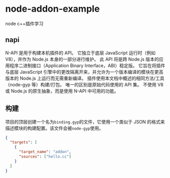 <!--
 * @Author: lixiaowei
 * @Date: 2021-05-20 16:54:45
 * @LastEditors: lixiaowei
 * @LastEditTime: 2021-05-20 17:24:11
 * @Description: file content
 * @FilePath: /node-test/README.md
-->

# node-addon-example

node c++插件学习

## napi

N-API 是用于构建本机插件的 API。 它独立于底层 JavaScript 运行时（例如 V8），并作为 Node.js 本身的一部分进行维护。 此 API 将是跨 Node.js 版本的应用程序二进制接口（Application Binary Interface，ABI）稳定版。 它旨在将插件与底层 JavaScript 引擎中的更改隔离开来，并允许为一个版本编译的模块在更高版本的 Node.js 上运行而无需重新编译。 插件使用本文档中概述的相同方法/工具（node-gyp 等）构建/打包。 唯一的区别是原始代码使用的 API 集。 不使用 V8 或 Node.js 的原生抽象，而是使用 N-API 中可用的功能。

## 构建

项目的顶层创建一个名为`binding.gyp`的文件，它使用一个类似于 JSON 的格式来描述模块的构建配置。该文件会被`node-gyp`使用。

```json
{
  "targets": [
    {
      "target_name": "addon",
      "sources": ["hello.cc"]
    }
  ]
}
```
